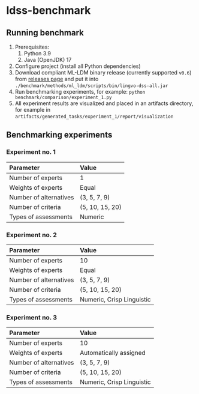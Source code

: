 # ldss-benchmark

## Running benchmark

1. Prerequisites:
   1. Python 3.9
   2. Java (OpenJDK) 17
2. Configure project (install all Python dependencies)
3. Download compliant ML-LDM binary release (currently supported `v0.6`) from 
   [releases page](https://github.com/ldss-hse/ldss-core-aggregator/releases)
   and put it into `./benchmark/methods/ml_ldm/scripts/bin/lingvo-dss-all.jar`
4. Run benchmarking experiments, for example: `python benchmark/comparison/experiment_1.py`
5. All experiment results are visualized and placed in an artifacts directory, for example in
   `artifacts/generated_tasks/experiment_1/report/visualization`

## Benchmarking experiments

### Experiment  no. 1

| Parameter              | Value           |
|:-----------------------|:----------------|
| Number of experts      | 1               |
| Weights of experts     | Equal           |
| Number of alternatives | (3, 5, 7, 9)    |
| Number of criteria     | (5, 10, 15, 20) |
| Types of assessments   | Numeric         |

### Experiment  no. 2

| Parameter              | Value                     |
|:-----------------------|:--------------------------|
| Number of experts      | 10                        |
| Weights of experts     | Equal                     |
| Number of alternatives | (3, 5, 7, 9)              |
| Number of criteria     | (5, 10, 15, 20)           |
| Types of assessments   | Numeric, Crisp Linguistic |

### Experiment  no. 3

| Parameter              | Value                     |
|:-----------------------|:--------------------------|
| Number of experts      | 10                        |
| Weights of experts     | Automatically assigned    |
| Number of alternatives | (3, 5, 7, 9)              |
| Number of criteria     | (5, 10, 15, 20)           |
| Types of assessments   | Numeric, Crisp Linguistic |
